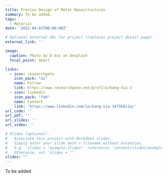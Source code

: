 ```yaml
---
title: Precise Design of Metal Nanostructures
summary: To be added.
tags:
  - Material
date: '2022-04-01T00:00:00Z'

# Optional external URL for project (replaces project detail page).
external_link: ''

image:
  caption: Photo by D koi on Unsplash
  focal_point: Smart

links:
  - icon: researchgate
    icon_pack: "ai"
    name: Follow
    link: https://www.researchgate.net/profile/Kang-Xia-3
  - icon: linkedin
    icon_pack: "fab"
    name: Connect
    link: 'https://www.linkedin.com/in/kang-xia-3475b811a/'
url_code: ''
url_pdf: ''
url_slides: ''
url_video: ''

# Slides (optional).
#   Associate this project with Markdown slides.
#   Simply enter your slide deck's filename without extension.
#   E.g. `slides = "example-slides"` references `content/slides/example-slides.md`.
#   Otherwise, set `slides = ""`.
slides: ""
---
```


To be added
